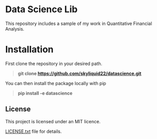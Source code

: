 # Data Science Lib
This repository includes a sample of my work in Quantitative Financial Analysis. 

# Installation
First clone the repository in your desired path.
> **git clone https://github.com/skyliquid22/datascience.git**

You can then install the package locally with pip
> **pip install -e datascience**

## License

This project is licensed under an MIT licence.

[LICENSE.txt](https://github.com/skyliquid22/datascience/blob/master/LICENSE.txt) file for details.
